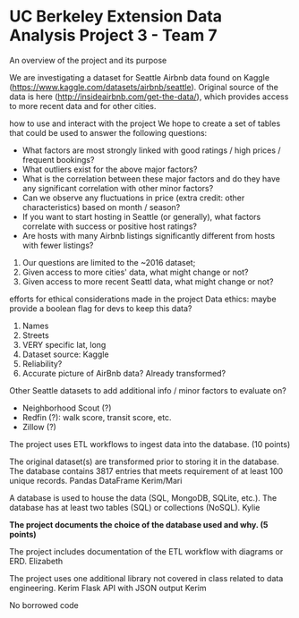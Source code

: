 # UC Berkeley Extension Data Analysis Project 3 - Team 7

An overview of the project and its purpose

We are investigating a dataset for Seattle Airbnb data found on Kaggle (https://www.kaggle.com/datasets/airbnb/seattle).
Original source of the data is here (http://insideairbnb.com/get-the-data/), which provides access to more recent data and for other cities.

how to use and interact with the project
We hope to create a set of tables that could be used to answer the following questions:
- What factors are most strongly linked with good ratings / high prices / frequent bookings?
- What outliers exist for the above major factors?
- What is the correlation between these major factors and do they have any significant correlation with other minor factors?
- Can we observe any fluctuations in price (extra credit: other characteristics) based on month / season?
- If you want to start hosting in Seattle (or generally), what factors correlate with success or positive host ratings?
- Are hosts with many Airbnb listings significantly different from hosts with fewer listings?

1. Our questions are limited to the ~2016 dataset;
2. Given access to more cities' data, what might change or not?
2. Given access to more recent Seattl data, what might change or not?

efforts for ethical considerations made in the project
Data ethics: maybe provide a boolean flag for devs to keep this data?
1. Names
1. Streets
1. VERY specific lat, long
1. Dataset source: Kaggle
2. Reliability?
2. Accurate picture of AirBnb data? Already transformed?

Other Seattle datasets to add additional info / minor factors to evaluate on?
- Neighborhood Scout (?)
- Redfin (?): walk score, transit score, etc.
- Zillow (?)




The project uses ETL workflows to ingest data into the database. (10 points)

The original dataset(s) are transformed prior to storing it in the database. The database contains 3817 entries that meets requirement of at least 100 unique records. Pandas DataFrame Kerim/Mari

A database is used to house the data (SQL, MongoDB, SQLite, etc.). The database has at least two tables (SQL) or collections (NoSQL). Kylie

 

**The project documents the choice of the database used and why. (5 points)**

The project includes documentation of the ETL workflow with diagrams or ERD. Elizabeth



The project uses one additional library not covered in class related to data engineering. Kerim
Flask API with JSON output Kerim

No borrowed code








